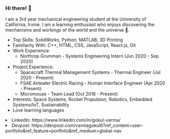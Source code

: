 ### Hi there! 👋

I am a 3rd year mechanical engineering student at the University of California, Irvine. I am a learning enthusiast who enjoys discovering the mechanisms and workings of the world and the universe :milky_way:. 

* Top Skills: SolidWorks, Python, MATLAB, 3D Printing
* Familiarity With: C++, HTML, CSS, JavaScript, React.js, Git
* Work Experience: 
    * Northrop Grumman - Systems Engineering Intern (Jun 2020 - Sep 2020)
* Project Experience:
    * Spacecraft Thermal Management Systems - Thermal Engineer (Jul 2020 - Present)
    * FSAE Anteater Electric Racing - Human Interface Engineer (Apr 2020 - Present)
    * Micromouse - Team Lead (Oct 2018 - Present)
* Interests: Space Systems, Rocket Propulsion, Robotics, Embedded Systems/IoT, Sustainability
* Love learning languages

<li>
LinkedIn: https://www.linkedin.com/in/gokul-varma/
   </li>
   <li>
Devpost: https://devpost.com/varmagokul6?ref_content=user-portfolio&ref_feature=portfolio&ref_medium=global-nav
   </li>

